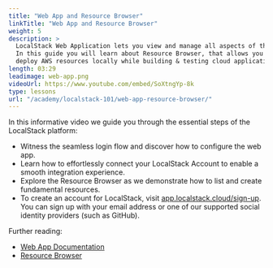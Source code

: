 ```yaml
---
title: "Web App and Resource Browser"
linkTitle: "Web App and Resource Browser"
weight: 5
description: >
  LocalStack Web Application lets you view and manage all aspects of the LocalStack platform. 
  In this guide you will learn about Resource Browser, that allows you to view, manage, and 
  deploy AWS resources locally while building & testing cloud applications locally.
length: 03:29
leadimage: web-app.png
videoUrl: https://www.youtube.com/embed/SoXtngYp-8k
type: lessons
url: "/academy/localstack-101/web-app-resource-browser/"
---
```


In this informative video we guide you through the essential steps of the LocalStack platform:

- Witness the seamless login flow and discover how to configure the web app.
- Learn how to effortlessly connect your LocalStack Account to enable a smooth integration experience.
- Explore the Resource Browser as we demonstrate how to list and create fundamental resources.
- To create an account for LocalStack, visit [app.localstack.cloud/sign-up](https://app.localstack.cloud/sign-up).
  You can sign up with your email address or one of our supported social identity providers (such as GitHub).

Further reading:

- [Web App Documentation](https://docs.localstack.cloud/user-guide/web-application/)
- [Resource Browser](https://docs.localstack.cloud/user-guide/web-application/resource-browser/)
